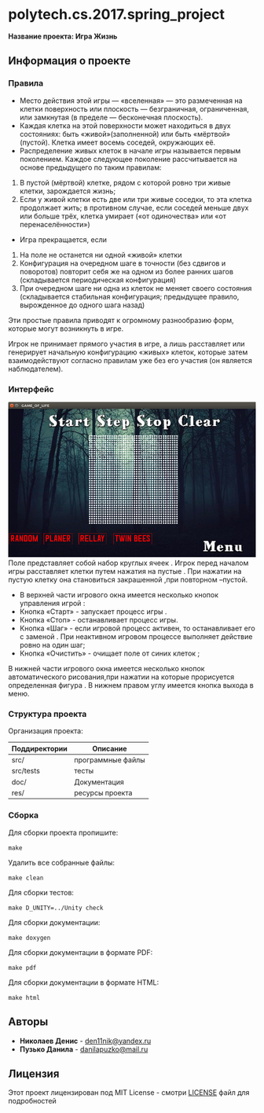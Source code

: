 ﻿# polytech.cs.2017.spring_project
**Название проекта: Игра Жизнь**

## Информация о проекте


### Правила
* Место действия этой игры — «вселенная» — это размеченная на клетки поверхность или плоскость — безграничная, ограниченная, или замкнутая (в пределе — бесконечная плоскость).
* Каждая клетка на этой поверхности может находиться в двух состояниях: быть «живой»(заполненной) или быть «мёртвой» (пустой). Клетка имеет восемь соседей, окружающих её.
* Распределение живых клеток в начале игры называется первым поколением. Каждое следующее поколение рассчитывается на основе предыдущего по таким правилам:
1. В пустой (мёртвой) клетке, рядом с которой ровно три живые клетки, зарождается жизнь; 
2. Если у живой клетки есть две или три живые соседки, то эта клетка продолжает жить; в противном случае, если соседей меньше двух или больше трёх, клетка умирает («от одиночества» или «от перенаселённости»)
* Игра прекращается, если
1. На поле не останется ни одной «живой» клетки 
2. Конфигурация на очередном шаге в точности (без сдвигов и поворотов) повторит себя же на одном из более ранних шагов (складывается периодическая конфигурация)
3. При очередном шаге ни одна из клеток не меняет своего состояния (складывается стабильная конфигурация; предыдущее правило, вырожденное до одного шага назад) 

Эти простые правила приводят к огромному разнообразию форм, которые могут возникнуть в игре.

Игрок не принимает прямого участия в игре, а лишь расставляет или генерирует начальную конфигурацию «живых» клеток, которые затем взаимодействуют согласно правилам уже без его участия (он является наблюдателем).
### Интерфейс
![Image alt](https://github.com/Stig0/polytech.cs.2017.spring_project/raw/master/res/play_window.png)
Поле представляет собой набор круглых ячеек  .
Игрок перед началом игры расставляет клетки путем нажатия на пустые . При нажатии на 
пустую клетку она становиться закрашенной ,при повторном –пустой.
* В верхней части игрового окна имеется несколько кнопок управления игрой :
* Кнопка «Старт» - запускает процесс игры .
* Кнопка «Стоп» - останавливает процесс игры. 
* Кнопка «Шаг» - если игровой процесс активен, то останавливает его с заменой . При неактивном игровом процессе выполняет действие 
ровно на один шаг;
* Кнопка «Очистить» - очищает поле от синих клеток ;

В нижней  части игрового окна имеется несколько кнопок автоматического рисования,при нажатии на которые прорисуется определенная фигура .
В нижнем правом углу имеется кнопка выхода в меню.

### Структура проекта
Организация проекта:

Поддиректории| Описание
-------------|-------------------
src/         | программные файлы 
src/tests    | тесты 
doc/         | Документация 
res/         | ресурсы проекта

### Сборка
Для сборки проекта пропишите:
````
make
````
Удалить все собранные файлы:
````
make clean
````
Для сборки тестов:
````
make D_UNITY=../Unity check
````
Для сборки документации:
````
make doxygen
````
Для сборки документации в формате PDF:
````
make pdf
````
Для сборки документации в формате HTML:
````
make html
````

## Авторы
* **Николаев Денис** - den11nik@yandex.ru
* **Пузько Данила** - danilapuzko@mail.ru
## Лицензия
Этот проект лицензирован под MIT License - смотри [LICENSE](LICENSE) файл для подробностей
